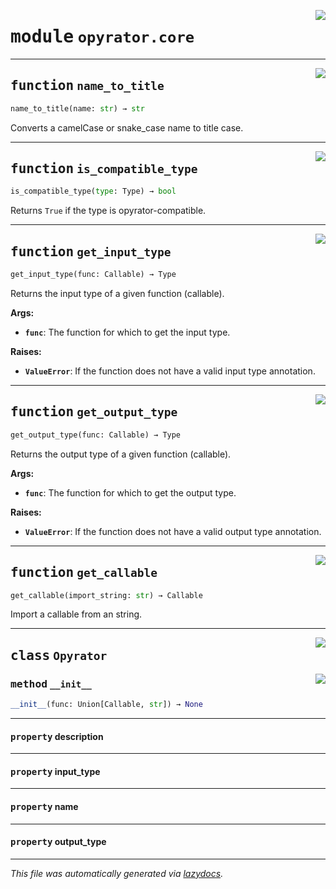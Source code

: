 <!-- markdownlint-disable -->

<a href="https://github.com/ai-chain/opyrator/blob/main/src/opyrator/core.py#L0"><img align="right" style="float:right;" src="https://img.shields.io/badge/-source-cccccc?style=flat-square"></a>

# <kbd>module</kbd> `opyrator.core`





---

<a href="https://github.com/ai-chain/opyrator/blob/main/src/opyrator/core.py#L10"><img align="right" style="float:right;" src="https://img.shields.io/badge/-source-cccccc?style=flat-square"></a>

## <kbd>function</kbd> `name_to_title`

```python
name_to_title(name: str) → str
```

Converts a camelCase or snake_case name to title case. 


---

<a href="https://github.com/ai-chain/opyrator/blob/main/src/opyrator/core.py#L19"><img align="right" style="float:right;" src="https://img.shields.io/badge/-source-cccccc?style=flat-square"></a>

## <kbd>function</kbd> `is_compatible_type`

```python
is_compatible_type(type: Type) → bool
```

Returns `True` if the type is opyrator-compatible. 


---

<a href="https://github.com/ai-chain/opyrator/blob/main/src/opyrator/core.py#L37"><img align="right" style="float:right;" src="https://img.shields.io/badge/-source-cccccc?style=flat-square"></a>

## <kbd>function</kbd> `get_input_type`

```python
get_input_type(func: Callable) → Type
```

Returns the input type of a given function (callable). 



**Args:**
 
 - <b>`func`</b>:  The function for which to get the input type. 



**Raises:**
 
 - <b>`ValueError`</b>:  If the function does not have a valid input type annotation. 


---

<a href="https://github.com/ai-chain/opyrator/blob/main/src/opyrator/core.py#L66"><img align="right" style="float:right;" src="https://img.shields.io/badge/-source-cccccc?style=flat-square"></a>

## <kbd>function</kbd> `get_output_type`

```python
get_output_type(func: Callable) → Type
```

Returns the output type of a given function (callable). 



**Args:**
 
 - <b>`func`</b>:  The function for which to get the output type. 



**Raises:**
 
 - <b>`ValueError`</b>:  If the function does not have a valid output type annotation. 


---

<a href="https://github.com/ai-chain/opyrator/blob/main/src/opyrator/core.py#L92"><img align="right" style="float:right;" src="https://img.shields.io/badge/-source-cccccc?style=flat-square"></a>

## <kbd>function</kbd> `get_callable`

```python
get_callable(import_string: str) → Callable
```

Import a callable from an string. 


---

<a href="https://github.com/ai-chain/opyrator/blob/main/src/opyrator/core.py#L107"><img align="right" style="float:right;" src="https://img.shields.io/badge/-source-cccccc?style=flat-square"></a>

## <kbd>class</kbd> `Opyrator`




<a href="https://github.com/ai-chain/opyrator/blob/main/src/opyrator/core.py#L108"><img align="right" style="float:right;" src="https://img.shields.io/badge/-source-cccccc?style=flat-square"></a>

### <kbd>method</kbd> `__init__`

```python
__init__(func: Union[Callable, str]) → None
```






---

#### <kbd>property</kbd> description





---

#### <kbd>property</kbd> input_type





---

#### <kbd>property</kbd> name





---

#### <kbd>property</kbd> output_type










---

_This file was automatically generated via [lazydocs](https://github.com/ai-chain/lazydocs)._
